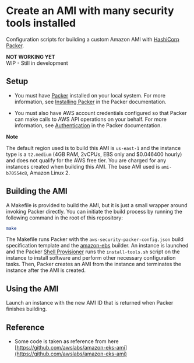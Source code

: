 # Create an AMI with many security tools installed

Configuration scripts for building a custom Amazon AMI with [HashiCorp Packer](https://www.packer.io/).

**NOT WORKING YET** 	
WIP - Still in development

## Setup

* You must have [Packer](https://www.packer.io/) installed on your local system.
For more information, see [Installing Packer](https://www.packer.io/docs/install/index.html)
in the Packer documentation.

* You must also have AWS account credentials configured so that Packer can make
calls to AWS API operations on your behalf. For more information, see [Authentication](https://www.packer.io/docs/builders/amazon.html#specifying-amazon-credentials)
in the Packer documentation.

**Note**

The default region used is to build this AMI is `us-east-1` and the instance
type is a `t2.medium` (4GB RAM, 2vCPUs, EBS only and $0.046400 hourly) and does
not qualify for the AWS free tier. You are charged for any instances created
when building this AMI. The base AMI used is `ami-b70554c8`, Amazon Linux 2.

## Building the AMI

A Makefile is provided to build the AMI, but it is just a small wrapper around
invoking Packer directly. You can initiate the build process by running the
following command in the root of this repository:

```bash
make
```

The Makefile runs Packer with the `aws-security-packer-config.json`
build specification template and the [amazon-ebs](https://www.packer.io/docs/builders/amazon-ebs.html)
builder. An instance is launched and the Packer [Shell
Provisioner](https://www.packer.io/docs/provisioners/shell.html) runs the
`install-tools.sh` script on the instance to install software and perform other
necessary configuration tasks.  Then, Packer creates an AMI from the instance
and terminates the instance after the AMI is created.

## Using the AMI

Launch an instance with the new AMI ID that is returned when Packer finishes building.

## Reference

- Some code is taken as reference from here [https://github.com/awslabs/amazon-eks-ami](https://github.com/awslabs/amazon-eks-ami)
